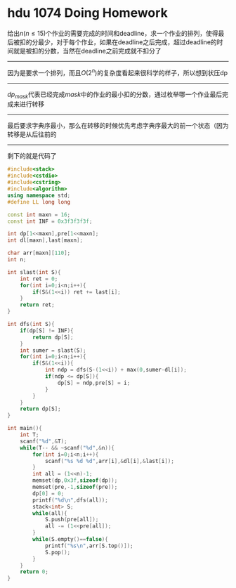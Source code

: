 # hdu 1074 Doing Homework

给出$n(n\le 15)$个作业的需要完成的时间和deadline，求一个作业的排列，使得最后被扣的分最少，对于每个作业，如果在deadline之后完成，超过deadline的时间就是被扣的分数，当然在deadline之前完成就不扣分了

----

因为是要求一个排列，而且$O(2^n)$的复杂度看起来很科学的样子，所以想到状压dp

---

$dp_{mask}$代表已经完成$mask$中的作业的最小扣的分数，通过枚举哪一个作业最后完成来进行转移

----

最后要求字典序最小，那么在转移的时候优先考虑字典序最大的前一个状态（因为转移是从后往前的

----

剩下的就是代码了

```cpp
#include<stack>
#include<cstdio>
#include<cstring>
#include<algorithm>
using namespace std;
#define LL long long

const int maxn = 16;
const int INF = 0x3f3f3f3f;

int dp[1<<maxn],pre[1<<maxn];
int dl[maxn],last[maxn];

char arr[maxn][110];
int n;

int slast(int S){
    int ret = 0;
    for(int i=0;i<n;i++){
        if(S&(1<<i)) ret += last[i];
    }
    return ret;
}

int dfs(int S){
    if(dp[S] != INF){
        return dp[S];
    }
    int sumer = slast(S);
    for(int i=0;i<n;i++){
        if(S&(1<<i)){
            int ndp = dfs(S-(1<<i)) + max(0,sumer-dl[i]);
            if(ndp <= dp[S]){
                dp[S] = ndp,pre[S] = i;
            }
        }
    }
    return dp[S];
}

int main(){
    int T;
    scanf("%d",&T);
    while(T-- && ~scanf("%d",&n)){
        for(int i=0;i<n;i++){
            scanf("%s %d %d",arr[i],&dl[i],&last[i]);
        }
        int all = (1<<n)-1;
        memset(dp,0x3f,sizeof(dp));
        memset(pre,-1,sizeof(pre));
        dp[0] = 0;
        printf("%d\n",dfs(all));
        stack<int> S;
        while(all){
            S.push(pre[all]);
            all -= (1<<pre[all]);
        }
        while(S.empty()==false){
            printf("%s\n",arr[S.top()]);
            S.pop();
        }
    }
    return 0;
}
```

